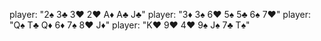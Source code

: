player: "2♠ 3♣ 3♥ 2♥ A♦ A♣ J♣"
player: "3♦ 3♠ 6♥ 5♠ 5♣ 6♠ 7♥"
player: "Q♠ T♣ Q♦ 6♦ 7♠ 8♥ J♦"
player: "K♥ 9♥ 4♥ 9♠ J♠ 7♣ T♠"